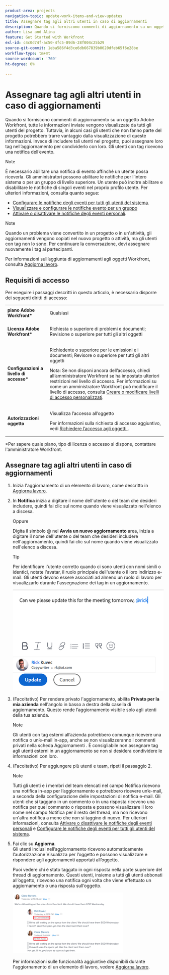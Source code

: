 ```yaml
---
product-area: projects
navigation-topic: update-work-items-and-view-updates
title: Assegnare tag agli altri utenti in caso di aggiornamenti
description: Quando si forniscono commenti di aggiornamento su un oggetto Adobe Workfront, tutte le informazioni inviate vengono visualizzate da tutti gli utenti del progetto. Tuttavia, in alcuni casi gli utenti che non fanno parte del progetto potrebbero trarre vantaggio dalla visualizzazione di queste informazioni. Invece di includere tali utenti nel progetto, puoi assegnare loro tag nell’aggiornamento per condividerlo con loro. Gli utenti con tag ricevono una notifica dell’evento.
author: Lisa and Alina
feature: Get Started with Workfront
exl-id: c4c0d74f-ac50-4fc5-89d6-28f004c25b29
source-git-commit: 1eba586f4d3ce6db667839b0620dfeb65f6e28be
workflow-type: tm+mt
source-wordcount: '769'
ht-degree: 0%

---
```


# Assegnare tag agli altri utenti in caso di aggiornamenti

Quando si forniscono commenti di aggiornamento su un oggetto Adobe Workfront, tutte le informazioni inviate vengono visualizzate da tutti gli utenti del progetto. Tuttavia, in alcuni casi gli utenti che non fanno parte del progetto potrebbero trarre vantaggio dalla visualizzazione di queste informazioni. Invece di includere tali utenti nel progetto, puoi assegnare loro tag nell’aggiornamento per condividerlo con loro. Gli utenti con tag ricevono una notifica dell’evento.

>[!NOTE]
>
>È necessario abilitare una notifica di evento affinché un utente possa riceverla. Gli amministratori possono abilitare le notifiche per l’intero sistema o per un gruppo di livello superiore. Un utente può inoltre abilitare e disabilitare le notifiche di singoli eventi nel proprio profilo utente. Per ulteriori informazioni, consulta quanto segue:
>
>* [Configurare le notifiche degli eventi per tutti gli utenti del sistema](../../administration-and-setup/manage-workfront/emails/configure-event-notifications-for-everyone-in-the-system.md).
>* [Visualizzare e configurare le notifiche evento per un gruppo](../../administration-and-setup/manage-groups/create-and-manage-groups/view-and-configure-event-notifications-group.md)
>* [Attivare o disattivare le notifiche degli eventi personali](../../workfront-basics/using-notifications/activate-or-deactivate-your-own-event-notifications.md).
>


>[!NOTE]
>
>Quando un problema viene convertito in un progetto o in un&#39;attività, gli aggiornamenti vengono copiati nel nuovo progetto o attività, ma gli utenti con tag non lo sono. Per continuare la conversazione, devi assegnare nuovamente i tag ai partecipanti.

Per informazioni sull’aggiunta di aggiornamenti agli oggetti Workfront, consulta [Aggiorna lavoro](../../workfront-basics/updating-work-items-and-viewing-updates/update-work.md).

## Requisiti di accesso

Per eseguire i passaggi descritti in questo articolo, è necessario disporre dei seguenti diritti di accesso:

<table style="table-layout:auto"> 
 <col> 
 </col> 
 <col> 
 </col> 
 <tbody> 
  <tr> 
   <td role="rowheader"><strong>piano Adobe Workfront*</strong></td> 
   <td> <p>Qualsiasi</p> </td> 
  </tr> 
  <tr> 
   <td role="rowheader"><strong>Licenza Adobe Workfront*</strong></td> 
   <td> <p>Richiesta o superiore di problemi e documenti; Revisione o superiore per tutti gli altri oggetti</p> </td> 
  </tr> 
  <tr> 
   <td role="rowheader"><strong>Configurazioni a livello di accesso*</strong></td> 
   <td> <p>Richiedente o superiore per le emissioni e i documenti; Revisore o superiore per tutti gli altri oggetti</p> <p>Nota: Se non disponi ancora dell’accesso, chiedi all’amministratore Workfront se ha impostato ulteriori restrizioni nel livello di accesso. Per informazioni su come un amministratore Workfront può modificare il livello di accesso, consulta <a href="../../administration-and-setup/add-users/configure-and-grant-access/create-modify-access-levels.md" class="MCXref xref">Creare o modificare livelli di accesso personalizzati</a>.</p> </td> 
  </tr> 
  <tr> 
   <td role="rowheader"><strong>Autorizzazioni oggetto</strong></td> 
   <td> <p>Visualizza l’accesso all’oggetto</p> <p>Per informazioni sulla richiesta di accesso aggiuntivo, vedi <a href="../../workfront-basics/grant-and-request-access-to-objects/request-access.md" class="MCXref xref">Richiedere l’accesso agli oggetti </a>.</p> </td> 
  </tr> 
 </tbody> 
</table>

*Per sapere quale piano, tipo di licenza o accesso si dispone, contattare l&#39;amministratore Workfront.

## Assegnare tag agli altri utenti in caso di aggiornamenti

1. Inizia l&#39;aggiornamento di un elemento di lavoro, come descritto in [Aggiorna lavoro](../../workfront-basics/updating-work-items-and-viewing-updates/update-work.md).
1. In **Notifica** inizia a digitare il nome dell&#39;utente o del team che desideri includere, quindi fai clic sul nome quando viene visualizzato nell&#39;elenco a discesa.

   Oppure

   Digita il simbolo @ nel **Avvia un nuovo aggiornamento** area, inizia a digitare il nome dell&#39;utente o del team che desideri includere nell&#39;aggiornamento, quindi fai clic sul nome quando viene visualizzato nell&#39;elenco a discesa.

   >[!TIP]
   >
   >Per identificare l&#39;utente corretto quando ci sono utenti con nomi simili o identici, notate l&#39;avatar, il ruolo principale dell&#39;utente o il loro indirizzo e-mail. Gli utenti devono essere associati ad almeno un ruolo di lavoro per visualizzarlo durante l&#39;assegnazione dei tag in un aggiornamento.

   ![](assets/tag-users-in-update.png)

1. (Facoltativo) Per rendere privato l&#39;aggiornamento, abilita **Privato per la mia azienda** nell&#39;angolo in basso a destra della casella di aggiornamento. Questo rende l’aggiornamento visibile solo agli utenti della tua azienda.

   >[!NOTE]
   >
   >Gli utenti con tag esterni all’azienda potrebbero comunque ricevere una notifica o un’e-mail in-app, anche se non visualizzeranno i commenti privati nella scheda Aggiornamenti . È consigliabile non assegnare tag agli utenti esterni in un aggiornamento se non si desidera condividere le informazioni con loro.

1. (Facoltativo) Per aggiungere più utenti e team, ripeti il passaggio 2.

   >[!NOTE]
   >
   >Tutti gli utenti e i membri del team elencati nel campo Notifica ricevono una notifica in-app per l’aggiornamento e potrebbero ricevere un’e-mail, a seconda della configurazione delle impostazioni di notifica e-mail. Gli utenti che si taggano in un commento o in una risposta ricevono una notifica per quel commento o risposta e possono visualizzare il loro nome nel campo Notifica per il resto del thread, ma non ricevono un&#39;altra notifica a meno che non si taggino di nuovo. Per ulteriori informazioni, consulta [Attivare o disattivare le notifiche degli eventi personali](../../workfront-basics/using-notifications/activate-or-deactivate-your-own-event-notifications.md) e [Configurare le notifiche degli eventi per tutti gli utenti del sistema](../../administration-and-setup/manage-workfront/emails/configure-event-notifications-for-everyone-in-the-system.md).

1. Fai clic su **Aggiorna**.\
   Gli utenti inclusi nell’aggiornamento ricevono automaticamente l’autorizzazione Visualizza per l’oggetto e possono visualizzare e rispondere agli aggiornamenti apportati all’oggetto.

   Puoi vedere chi è stato taggato in ogni risposta nella parte superiore del thread di aggiornamento. Questi utenti, insieme a tutti gli utenti abbonati all’oggetto, ricevono una notifica ogni volta che viene effettuato un aggiornamento o una risposta sull’oggetto.

   ![](assets/tagging-transparency-350x192.png)

   Per informazioni sulle funzionalità aggiuntive disponibili durante l&#39;aggiornamento di un elemento di lavoro, vedere [Aggiorna lavoro](../../workfront-basics/updating-work-items-and-viewing-updates/update-work.md).
